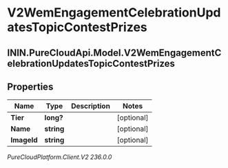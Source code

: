 # V2WemEngagementCelebrationUpdatesTopicContestPrizes

## ININ.PureCloudApi.Model.V2WemEngagementCelebrationUpdatesTopicContestPrizes

## Properties

|Name | Type | Description | Notes|
|------------ | ------------- | ------------- | -------------|
| **Tier** | **long?** |  | [optional] |
| **Name** | **string** |  | [optional] |
| **ImageId** | **string** |  | [optional] |



_PureCloudPlatform.Client.V2 236.0.0_
